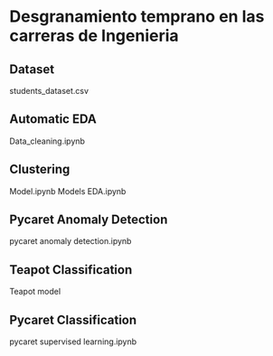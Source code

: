 # Desgranamiento temprano en las carreras de Ingenieria
## Dataset
students_dataset.csv
## Automatic EDA
Data_cleaning.ipynb
## Clustering
Model.ipynb
Models EDA.ipynb
## Pycaret Anomaly Detection
pycaret anomaly detection.ipynb
## Teapot Classification
Teapot model
## Pycaret Classification
pycaret supervised learning.ipynb
